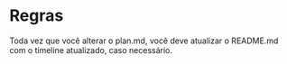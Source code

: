 # Regras
Toda vez que você alterar o plan.md, você deve atualizar o README.md com o timeline atualizado, caso necessário.
